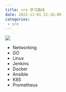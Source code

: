 ```yaml
---
title: sre 学习路线
date: 2022-11-01 22:16:00
categories: 
 - sre
---
```

![](https://pic2.zhimg.com/v2-ad9840909d3456d9ef53656bb6d87759_b.jpg)

- Networking
- GO
- Linux
- Jenkins
- Docker
- Ansible
- K8S
- Prometheus




